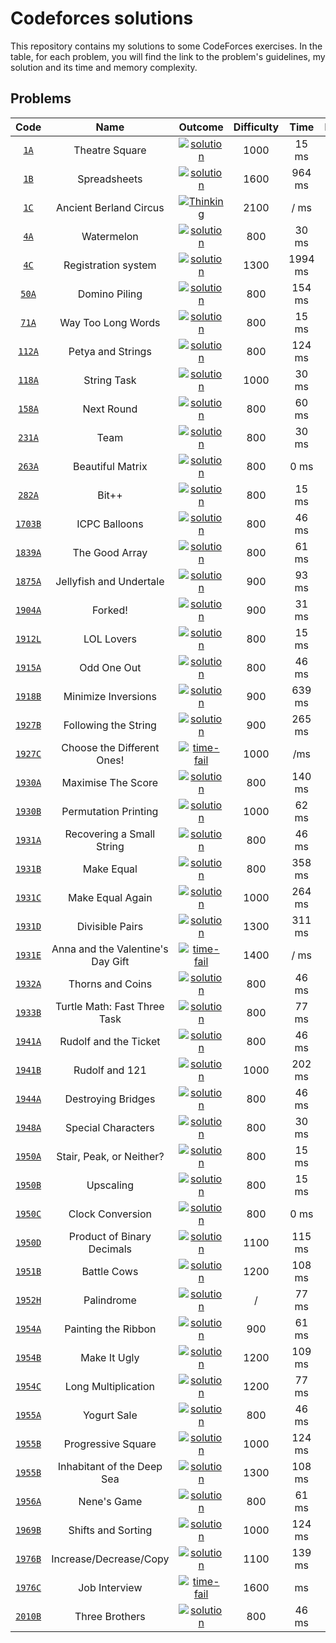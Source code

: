 # Codeforces solutions

This repository contains my solutions to some CodeForces exercises. In the table, for each problem, you will find the link to the problem's guidelines, my solution and its time and memory complexity.

## Problems

| __Code__ | __Name__ | __Outcome__ | __Difficulty__ | __Time__ | __Memory__ | __Language__ |
| :---: | :---: | :---: | :---: | :---: | :---: | :---: |
| [`1A`](https://codeforces.com/problemset/problem/1/A) | Theatre Square | [![solution](res/solution.svg)](src/theatre-square/main.cpp) | 1000 | 15 ms | 0 KB | ![cpp](res/cpp.svg) |
| [`1B`](https://codeforces.com/problemset/problem/1/B) | Spreadsheets | [![solution](res/solution.svg)](src/spreadsheets/main.cpp) | 1600 | 964 ms | 0 KB | ![cpp](res/cpp.svg) |
| [`1C`](https://codeforces.com/problemset/problem/1/C) | Ancient Berland Circus | [![Thinking](res/thinking.svg)](src/ancient-berland-circus/main.cpp) | 2100 | / ms | / KB | ![cpp](res/cpp.svg) |
| [`4A`](https://codeforces.com/problemset/problem/4/A) | Watermelon | [![solution](res/solution.svg)](src/watermelon/main.cpp) | 800 | 30 ms | 0 KB | ![cpp](res/cpp.svg) |
| [`4C`](https://codeforces.com/problemset/problem/4/C) | Registration system | [![solution](res/solution.svg)](src/registration-system/main.cpp) | 1300 | 1994 ms | 1300  KB | ![cpp](res/cpp.svg) |
| [`50A`](https://codeforces.com/problemset/problem/50/A) | Domino Piling | [![solution](res/solution.svg)](src/domino-piling/main.cpp) | 800 | 154 ms | 100 KB | ![cpp](res/cpp.svg) |
| [`71A`](https://codeforces.com/problemset/problem/71/A) | Way Too Long Words | [![solution](res/solution.svg)](src/way-too-long-words/main.cpp) | 800 | 15 ms | 0 KB | ![cpp](res/cpp.svg) |
| [`112A`](https://codeforces.com/problemset/problem/112/A) | Petya and Strings | [![solution](res/solution.svg)](src/petya-and-strings/main.cpp) | 800 | 124 ms | 0 KB | ![cpp](res/cpp.svg) |
| [`118A`](https://codeforces.com/problemset/problem/118/A) | String Task | [![solution](res/solution.svg)](src/string-task/main.cpp) | 1000 | 30 ms | 0 KB | ![cpp](res/cpp.svg) |
| [`158A`](https://codeforces.com/problemset/problem/158/A) | Next Round | [![solution](res/solution.svg)](src/next-round/main.cpp) | 800 | 60 ms | 0 KB | ![cpp](res/cpp.svg) |
| [`231A`](https://codeforces.com/problemset/problem/231/A) | Team | [![solution](res/solution.svg)](src/team/main.cpp) | 800 | 30 ms | 0 KB | ![cpp](res/cpp.svg) |
| [`263A`](https://codeforces.com/problemset/problem/263/A) | Beautiful Matrix | [![solution](res/solution.svg)](src/beautiful-matrix/main.cpp) | 800 | 0 ms | 0 KB | ![cpp](res/cpp.svg) |
| [`282A`](https://codeforces.com/problemset/problem/282/A) | Bit++ | [![solution](res/solution.svg)](src/bit++/main.cpp) | 800 | 15 ms | 0 KB | ![cpp](res/cpp.svg) |
| [`1703B`](https://codeforces.com/problemset/problem/1703/B) | ICPC Balloons | [![solution](res/solution.svg)](src/ICPC-balloons/main.cpp) | 800 | 46 ms | 0 KB | ![cpp](res/cpp.svg) |
| [`1839A`](https://codeforces.com/problemset/problem/1839/A) | The Good Array | [![solution](res/solution.svg)](src/the-good-array/main.cpp) | 800 | 61 ms | 100 KB | ![cpp](res/cpp.svg) |
| [`1875A`](https://codeforces.com/problemset/problem/1875/A) | Jellyfish and Undertale | [![solution](res/solution.svg)](src/jellyfish-and-undertale/main.cpp) | 900 | 93 ms | 0 KB | ![cpp](res/cpp.svg) |
| [`1904A`](https://codeforces.com/problemset/problem/1904/A) | Forked! | [![solution](res/solution.svg)](src/forked/main.cpp) | 900 | 31 ms | 0 KB | ![cpp](res/cpp.svg) |
| [`1912L`](https://codeforces.com/problemset/problem/1912/L) | LOL Lovers | [![solution](res/solution.svg)](src/LOL-lovers/main.cpp) | 800 | 15 ms | 0 KB | ![cpp](res/cpp.svg) |
| [`1915A`](https://codeforces.com/problemset/problem/1915/A) | Odd One Out | [![solution](res/solution.svg)](src/odd-one-out/main.cpp) | 800 | 46 ms | 100 KB | ![cpp](res/cpp.svg) |
| [`1918B`](https://codeforces.com/problemset/problem/1918/B) | Minimize Inversions | [![solution](res/solution.svg)](src/minimize-inversions/main.cpp) | 900 | 639  ms | 5400 KB | ![cpp](res/cpp.svg) |
| [`1927B`](https://codeforces.com/problemset/problem/1927/B) | Following the String | [![solution](res/solution.svg)](src/following-the-string/main.cpp) | 900 | 265 ms |  600 KB | ![cpp](res/cpp.svg) |
| [`1927C`](https://codeforces.com/problemset/problem/1927/C) | Choose the Different Ones! | [![time-fail](res/time-fail.svg)](src/choose-the-different-ones/main.py) | 1000 | /ms | /KB | ![python](res/python.svg) |
| [`1930A`](https://codeforces.com/problemset/problem/1930/A) | Maximise The Score | [![solution](res/solution.svg)](src/maximise-the-score/main.cpp) | 800 | 140 ms | 0 KB | ![cpp](res/cpp.svg) |
| [`1930B`](https://codeforces.com/problemset/problem/1930/B) | Permutation Printing | [![solution](res/solution.svg)](src/permutation-printing/main.cpp) | 1000 | 62 ms | 100 KB | ![cpp](res/cpp.svg) |
| [`1931A`](https://codeforces.com/problemset/problem/1931/A) | Recovering a Small String | [![solution](res/solution.svg)](src/recovering-a-small-string/main.cpp) | 800 | 46 ms | 0 KB | ![cpp](res/cpp.svg) |
| [`1931B`](https://codeforces.com/problemset/problem/1931/B) | Make Equal | [![solution](res/solution.svg)](src/make-equal/main.cpp) | 800 | 358 ms | 1600 KB | ![cpp](res/cpp.svg) |
| [`1931C`](https://codeforces.com/problemset/problem/1931/C) | Make Equal Again | [![solution](res/solution.svg)](src/make-equal-again/main.cpp) | 1000 | 264 ms | 2100 KB | ![cpp](res/cpp.svg) |
| [`1931D`](https://codeforces.com/problemset/problem/1931/D) | Divisible Pairs | [![solution](res/solution.svg)](src/divisible-pairs/main.cpp) | 1300 | 311 ms | 12900 KB | ![cpp](res/cpp.svg) |
| [`1931E`](https://codeforces.com/problemset/problem/1931/E) | Anna and the Valentine's Day Gift | [![time-fail](res/time-fail.svg)](src/anna-and-the-valentines-day-gift/main.cpp) | 1400 | / ms | / KB | ![cpp](res/cpp.svg) |
| [`1932A`](https://codeforces.com/problemset/problem/1932/A) | Thorns and Coins | [![solution](res/solution.svg)](src/thorns-and-coins/main.cpp) | 800 | 46 ms | 0 KB | ![cpp](res/cpp.svg) |
| [`1933B`](https://codeforces.com/problemset/problem/1933/B) | Turtle Math: Fast Three Task | [![solution](res/solution.svg)](src/turtle-math-fast-three-task/main.cpp) | 800 | 77 ms | 100 KB | ![cpp](res/cpp.svg) |
| [`1941A`](https://codeforces.com/problemset/problem/1941/A) | Rudolf and the Ticket | [![solution](res/solution.svg)](src/rudolf-and-the-ticket/main.cpp) | 800 | 46 ms | 0 KB | ![cpp](res/cpp.svg) |
| [`1941B`](https://codeforces.com/problemset/problem/1941/B) | Rudolf and 121 | [![solution](res/solution.svg)](src/rudolf-and-121/main.py) | 1000 | 202 ms | 25700  KB | ![python](res/python.svg) |
| [`1944A`](https://codeforces.com/problemset/problem/1944/A) | Destroying Bridges | [![solution](res/solution.svg)](src/destroying-bridges/main.cpp) | 800 | 46 ms | 0 KB | ![cpp](res/cpp.svg) |
| [`1948A`](https://codeforces.com/problemset/problem/1948/A) | Special Characters | [![solution](res/solution.svg)](src/special-characters/main.cpp) | 800 | 30 ms | 0 KB | ![cpp](res/cpp.svg) |
| [`1950A`](https://codeforces.com/problemset/problem/1950/A) | Stair, Peak, or Neither? | [![solution](res/solution.svg)](src/stair-peak-or-neither/main.cpp) | 800 | 15 ms | 0 KB | ![cpp](res/cpp.svg) |
| [`1950B`](https://codeforces.com/problemset/problem/1950/B) | Upscaling | [![solution](res/solution.svg)](src/upscaling/main.cpp) | 800 | 15 ms | 0 KB | ![cpp](res/cpp.svg) |
| [`1950C`](https://codeforces.com/problemset/problem/1950/C) | Clock Conversion | [![solution](res/solution.svg)](src/clock-conversion/main.cpp) | 800 | 0 ms | 0 KB | ![cpp](res/cpp.svg) |
| [`1950D`](https://codeforces.com/problemset/problem/1950/D) | Product of Binary Decimals | [![solution](res/solution.svg)](src/product-of-binary-decimals/main.cpp) | 1100 | 115 ms | 0 KB | ![cpp](res/cpp.svg) |
| [`1951B`](https://codeforces.com/problemset/problem/1951/B) | Battle Cows | [![solution](res/solution.svg)](src/battle-cows/main.cpp) | 1200 | 108 ms | 100 KB | ![cpp](res/cpp.svg) |
| [`1952H`](https://codeforces.com/problemset/problem/1952/H) | Palindrome | [![solution](res/solution.svg)](src/palindrome/main.cpp) | / | 77 ms | 0 KB | ![cpp](res/cpp.svg) |
| [`1954A`](https://codeforces.com/problemset/problem/1954/A) | Painting the Ribbon | [![solution](res/solution.svg)](src/painting-the-ribbon/main.cpp) | 900 | 61 ms | 0 KB | ![cpp](res/cpp.svg) |
| [`1954B`](https://codeforces.com/problemset/problem/1954/B) | Make It Ugly | [![solution](res/solution.svg)](src/make-it-ugly/main.cpp) | 1200 | 109 ms | 0 KB | ![cpp](res/cpp.svg) |
| [`1954C`](https://codeforces.com/problemset/problem/1954/C) | Long Multiplication | [![solution](res/solution.svg)](src/long-multiplication/main.cpp) | 1200 | 77 ms | 100 KB | ![cpp](res/cpp.svg) |
| [`1955A`](https://codeforces.com/problemset/problem/1955/A) | Yogurt Sale | [![solution](res/solution.svg)](src/yogurt-sale/main.cpp) | 800 | 46 ms | 44 KB | ![cpp](res/cpp.svg) |
| [`1955B`](https://codeforces.com/problemset/problem/1955/B) | Progressive Square | [![solution](res/solution.svg)](src/progressive-square/main.cpp) | 1000 | 124 ms | 0 KB | ![cpp](res/cpp.svg) |
| [`1955B`](https://codeforces.com/problemset/problem/1955/C) | Inhabitant of the Deep Sea | [![solution](res/solution.svg)](src/inhabitant-of-the-deep-sea/main.cpp) | 1300 | 108 ms | 52 KB | ![cpp](res/cpp.svg) |
| [`1956A`](https://codeforces.com/problemset/problem/1956/A) | Nene's Game | [![solution](res/solution.svg)](src/nenes-game/main.cpp) | 800 | 61 ms | 0 KB | ![cpp](res/cpp.svg) |
| [`1969B`](https://codeforces.com/problemset/problem/1969/B) | Shifts and Sorting | [![solution](res/solution.svg)](src/shifts-and-sorting/main.py) | 1000 | 124 ms | 0 KB | ![python](res/python.svg) |
| [`1976B`](https://codeforces.com/problemset/problem/1976/B) | Increase/Decrease/Copy | [![solution](res/solution.svg)](src/increase-decrease-copy/main.cpp) | 1100 | 139 ms | 100 KB | ![cpp](res/cpp.svg) |
| [`1976C`](https://codeforces.com/problemset/problem/1976/C) | Job Interview | [![time-fail](res/time-fail.svg)](src/job-interview/main.cpp) | 1600 | ms | KB | ![cpp](res/cpp.svg) |
| [`2010B`](https://codeforces.com/problemset/problem/2010/B) | Three Brothers | [![solution](res/solution.svg)](src/three-brothers/main.cpp) | 800 | 46 ms | 100 KB | ![cpp](res/cpp.svg) |

<!--
| [`N`](https://codeforces.com/problemset/problem/) | Name | [![solution](res/solution.svg)](src/folder/main.) | Difficulty | ms | KB | ![](res/.svg) |
-->

<!-- SVG:
    - https://devicon.dev
    - www.svgrepo.com, line white, size 45px padding 50%
-->
